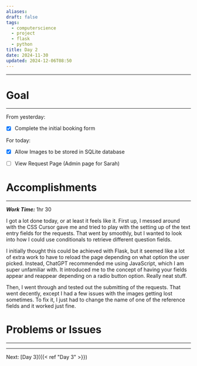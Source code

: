 ```yaml
---
aliases: 
draft: false
tags:
  - computerscience
  - project
  - flask
  - python
title: Day 2
date: 2024-11-30
updated: 2024-12-06T08:50
---
```


-------------------------------------------------------------------------------


# Goal
---
From yesterday:
- [x] Complete the initial booking form

For today:
- [x] Allow Images to be stored in SQLite database
- [ ] View Request Page (Admin page for Sarah)



# Accomplishments
---
***Work Time:*** 1hr 30

I got a lot done today, or at least it feels like it. First up, I messed around with the CSS Cursor gave me and tried to play with the setting up of the text entry fields for the requests. That went by smoothly, but I wanted to look into how I could use conditionals to retrieve different question fields. 

I initially thought this could be achieved with Flask, but it seemed like a lot of extra work to have to reload the page depending on what option the user picked. Instead, ChatGPT recommended me using JavaScript, which I am super unfamiliar with. It introduced me to the concept of having your fields appear and reappear depending on a radio button option. Really neat stuff.

Then, I went through and tested out the submitting of the requests. That went decently, except I had a few issues with the images getting lost sometimes. To fix it, I just had to change the name of one of the reference fields and it worked just fine.


# Problems or Issues
---




---
Next: 
[Day 3]({{< ref "Day 3" >}})

